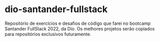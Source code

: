 # dio-santander-fullstack

Repositório de exercícios e desafios de código que farei no bootcamp Santander FullStack 2022, da Dio. Os melhores projetos serão copiados para repositórios exclusivos futuramente.
